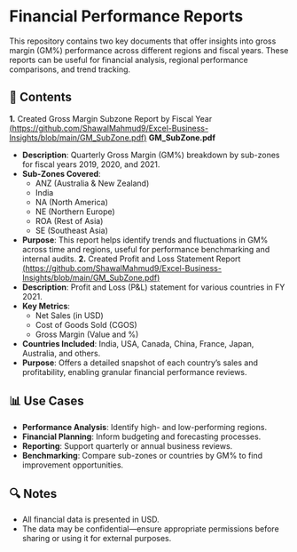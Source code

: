# Financial Performance Reports

This repository contains two key documents that offer insights into gross margin (GM%) performance across different regions and fiscal years. These reports can be useful for financial analysis, regional performance comparisons, and trend tracking.

## 📄 Contents

**1.** Created Gross Margin Subzone Report  by Fiscal Year [(https://github.com/ShawalMahmud9/Excel-Business-Insights/blob/main/GM_SubZone.pdf)](https://github.com/ShawalMahmud9/Excel-Business-Insights/blob/main/GM_SubZone.pdf)
**GM_SubZone.pdf**
   - **Description**: Quarterly Gross Margin (GM%) breakdown by sub-zones for fiscal years 2019, 2020, and 2021.
   - **Sub-Zones Covered**:
     - ANZ (Australia & New Zealand)
     - India
     - NA (North America)
     - NE (Northern Europe)
     - ROA (Rest of Asia)
     - SE (Southeast Asia)
   - **Purpose**: This report helps identify trends and fluctuations in GM% across time and regions, useful for performance benchmarking and internal audits.
**2.** Created Profit and Loss Statement Report [(https://github.com/ShawalMahmud9/Excel-Business-Insights/blob/main/GM_SubZone.pdf)](https://github.com/ShawalMahmud9/Excel-Business-Insights/blob/main/P%26L%20Statement.pdf)
   - **Description**: Profit and Loss (P&L) statement for various countries in FY 2021.
   - **Key Metrics**:
     - Net Sales (in USD)
     - Cost of Goods Sold (CGOS)
     - Gross Margin (Value and %)
   - **Countries Included**: India, USA, Canada, China, France, Japan, Australia, and others.
   - **Purpose**: Offers a detailed snapshot of each country’s sales and profitability, enabling granular financial performance reviews.

## 📊 Use Cases

- **Performance Analysis**: Identify high- and low-performing regions.
- **Financial Planning**: Inform budgeting and forecasting processes.
- **Reporting**: Support quarterly or annual business reviews.
- **Benchmarking**: Compare sub-zones or countries by GM% to find improvement opportunities.

## 🔍 Notes

- All financial data is presented in USD.
- The data may be confidential—ensure appropriate permissions before sharing or using it for external purposes.

